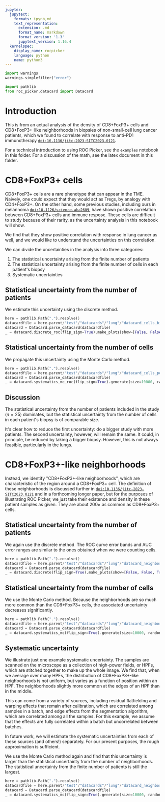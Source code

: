 ```yaml
---
jupyter:
  jupytext:
    formats: ipynb,md
    text_representation:
      extension: .md
      format_name: markdown
      format_version: '1.3'
      jupytext_version: 1.16.4
  kernelspec:
    display_name: rocpicker
    language: python
    name: python3
---
```


```python
import warnings
warnings.simplefilter("error")
```

```python
import pathlib
from roc_picker.datacard import Datacard
```

# Introduction


This is from an actual analysis of the density of CD8+FoxP3+ cells and CD8+FoxP3+-like neighborhoods in biopsies of non-small-cell lung cancer patients, which we found to correlate with response to anti-PD1 immunotherapy [`doi:10.1136/jitc-2023-SITC2023.0121`](https://doi.org/10.1136/jitc-2023-SITC2023.0121).

For a technical introduction to using ROC Picker, see the `examples` notebook in this folder.  For a discussion of the math, see the latex document in this folder.


# CD8+FoxP3+ cells

CD8+FoxP3+ cells are a rare phenotype that can appear in the TME.  Naively, one could expect that they would act as Tregs, by analogy with CD4+FoxP3+.  On the other hand, some previous studies, including ours in melannoma [`doi:10.1126/science.aba2609`](https://doi.org/10.1126/science.aba2609), have shown positive correlation between CD8+FoxP3+ cells and immune respose.  These cells are difficult to study because of their rarity, as the uncertainty analysis in this notebook will show.

We find that they show positive correlation with response in lung cancer as well, and we would like to understand the uncertainties on this correlation.


We can divide the uncertainties in the analysis into three categories:
1. The statistical uncertainty arising from the finite number of patients
2. The statistical uncertainty arising from the finite number of cells in each patient's biopsy
3. Systematic uncertainties


## Statistical uncertainty from the number of patients

We estimate this uncertainty using the discrete method.

```python
here = pathlib.Path(".").resolve()
datacardfile = here.parent/"test"/"datacards"/"lung"/"datacard_cells_binomial.txt"
datacard = Datacard.parse_datacard(datacardfile)
_ = datacard.discrete_roc(flip_sign=True).make_plots(show=[False, False, True])
```

## Statistical uncertainty from the number of cells

We propagate this uncertainty using the Monte Carlo method.

```python
here = pathlib.Path(".").resolve()
datacardfile = here.parent/"test"/"datacards"/"lung"/"datacard_cells_poisson.txt"
datacard = Datacard.parse_datacard(datacardfile)
_ = datacard.systematics_mc_roc(flip_sign=True).generate(size=10000, random_state=123456).plot()
```

## Discussion

The statistical uncertainty from the number of patients included in the study ($n=25$) dominates, but the statistical uncertainty from the number of cells in each patient's biopsy is of comparable size.

It's clear how to reduce the first uncertainty: do a bigger study with more patients.  The second uncertainty, however, will remain the same.  It could, in principle, be reduced by taking a bigger biopsy.  However, this is not always feasible, particularly in the lungs.


# CD8+FoxP3+-like neighborhoods

Instead, we identify "CD8+FoxP3+-like neighborhoods", which are characteristic of the region around a CD8+FoxP3+ cell.  The definition of these neighborhoods is discussed further in [`doi:10.1136/jitc-2023-SITC2023.0121`](https://doi.org/10.1136/jitc-2023-SITC2023.0121) and in a forthcoming longer paper, but for the purposes of illustrating ROC Picker, we just take their existence and density in these patient samples as given.  They are about $200\times$ as common as CD8+FoxP3+ cells.


## Statistical uncertainty from the number of patients

We again use the discrete method.  The ROC curve error bands and AUC error ranges are similar to the ones obtained when we were counting cells.

```python
here = pathlib.Path(".").resolve()
datacardfile = here.parent/"test"/"datacards"/"lung"/"datacard_neighborhoods_binomial.txt"
datacard = Datacard.parse_datacard(datacardfile)
_ = datacard.discrete(flip_sign=True).make_plots(show=[False, False, True])
```

## Statistical uncertainty from the number of cells

We use the Monte Carlo method.  Because the neighborhoods are so much more common than the CD8+FoxP3+ cells, the associated uncertainty decreases significantly.

```python
here = pathlib.Path(".").resolve()
datacardfile = here.parent/"test"/"datacards"/"lung"/"datacard_neighborhoods_poisson.txt"
datacard = Datacard.parse_datacard(datacardfile)
_ = datacard.systematics_mc(flip_sign=True).generate(size=10000, random_state=123456).plot(show=True)
```

## Systematic uncertainty

We illustrate just one example systematic uncertainty.  The samples are scanned on the microscope as a collection of high-power fields, or HPFs, which are stitched together to make up the whole image.  We find that, when we average over many HPFs, the distribution of CD8+FoxP3+-like neighborhoods is not uniform, but varies as a function of position within an HPF.  The neighborhoods slightly more common at the edges of an HPF than in the middle.

This can come from a variety of sources, including residual flatfielding and warping effects that remain after calibration, which are correlated among samples in a batch, and edge effects from the segmentation algorithm, which are correlated among all the samples.  For this example, we assume that the effects are fully correlated within a batch but uncorrelated between batches.

In future work, we will estimate the systematic uncertainties from each of these sources (and others!) separately.  For our present purposes, the rough approximation is sufficient.

We use the Monte Carlo method again and find that this uncertainty is larger than the statistical uncertainty from the number of neighborhoods.  The statistical uncertainty from the finite number of patients is still the largest.

```python
here = pathlib.Path(".").resolve()
datacardfile = here.parent/"test"/"datacards"/"lung"/"datacard_neighborhoods_systematics.txt"
datacard = Datacard.parse_datacard(datacardfile)
_ = datacard.systematics_mc(flip_sign=True).generate(size=10000, random_state=123456).plot(show=True)
```
